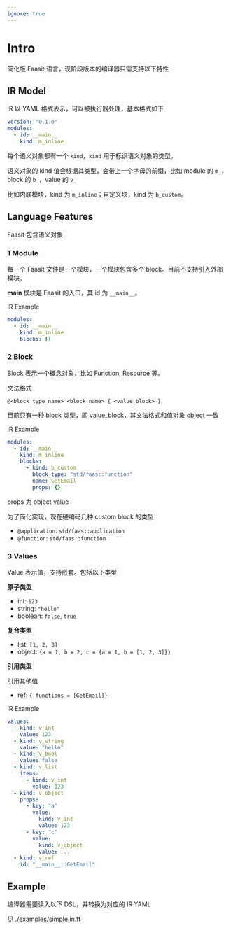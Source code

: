 ```yaml
---
ignore: true
---
```


# Intro

简化版 Faasit 语言，现阶段版本的编译器只需支持以下特性

## IR Model

IR 以 YAML 格式表示，可以被执行器处理，基本格式如下

```yaml
version: "0.1.0"
modules:
  - id: __main__
    kind: m_inline
```

每个语义对象都有一个 `kind`，`kind` 用于标识语义对象的类型。

语义对象的 kind 值会根据其类型，会带上一个字母的前缀，比如 module 的 `m_`，block 的 `b_`，value 的 `v_`

比如内联模块，kind 为 `m_inline`；自定义块，kind 为 `b_custom`。

## Language Features

Faasit 包含语义对象

### 1 Module

每一个 Faasit 文件是一个模块，一个模块包含多个 block。目前不支持引入外部模块。

**main** 模块是 Faasit 的入口，其 id 为 `__main__`。

IR Example

```yaml
modules:
  - id: __main__
    kind: m_inline
    blocks: []
```

### 2 Block

Block 表示一个概念对象，比如 Function, Resource 等。

文法格式

`@<block_type_name> <block_name> { <value_block> }`

目前只有一种 block 类型，即 value_block，其文法格式和值对象 object 一致

IR Example

```yaml
modules:
  - id: __main__
    kind: m_inline
    blocks:
      - kind: b_custom
        block_type: "std/faas::function"
        name: GetEmail
        props: {}
```

props 为 object value

为了简化实现，现在硬编码几种 custom block 的类型

- `@application`: `std/faas::application`
- `@function`: `std/faas::function`

### 3 Values

Value 表示值，支持嵌套。包括以下类型

**原子类型**

- int: `123`
- string: `"hello"`
- boolean: `false`, `true`

**复合类型**

- list: `[1, 2, 3]`
- object: `{a = 1, b = 2, c = {a = 1, b = [1, 2, 3]}}`

**引用类型**

引用其他值

- ref: `{ functions = [GetEmail]}`

IR Example

```yaml
values:
  - kind: v_int
    value: 123
  - kind: v_string
    value: "hello"
  - kind: v_bool
    value: false
  - kind: v_list
    items:
      - kind: v_int
        value: 123
  - kind: v_object
    props:
      - key: "a"
        value:
          kind: v_int
          value: 123
      - key: "c"
        value:
          kind: v_object
          value: ...
  - kind: v_ref
    id: "__main__::GetEmail"
```

## Example

编译器需要读入以下 DSL，并转换为对应的 IR YAML

见 [./examples/simple.in.ft](./examples/simple.in.ft)

